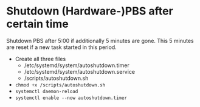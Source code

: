 # Shutdown (Hardware-)PBS after certain time
Shutdown PBS after 5:00 if additionally 5 minutes are gone. This 5 minutes are reset if a new task started in this period.
- Create all three files
  - /etc/systemd/system/autoshutdown.timer
  - /etc/systemd/system/autoshutdown.service
  - /scripts/autoshutdown.sh
- `chmod +x /scripts/autoshutdown.sh`
- `systemctl daemon-reload`
- `systemctl enable --now autoshutdown.timer`
